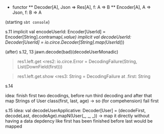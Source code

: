 * functor
** Decoder[A], Json => Res[A], f: A => B
** Encoder[A], A => Json, f: B => A

(starting `sbt console`)

s.11
implicit val encodeUserId: Encoder[UserId] = Encoder[String].contramap(_.value)
implicit val decodeUserId: Decoder[UserId] = io.circe.Decoder[String].map(UserId(_))

(after) s.12, 13
jawn.decode(bad)(decodeUserMonadic)
>res1.left.get
<res2: io.circe.Error = DecodingFailure(String, List(DownField(first)))

>res1.left.get.show
<res3: String = DecodingFailure at .first: String

s.14

idea: finish first two decodings, before run third decoding and after that map Strings of User class(first, last, age)
 -> so (for compehension) fail first

s.15
idea: val decodeUserApplicative: Decoder[User] =  (decodeFirst, decodeLast, decodeAge).mapN(User(_, _, _))
-> map it directly without having a data depdency like first has been finished before last would be mapped